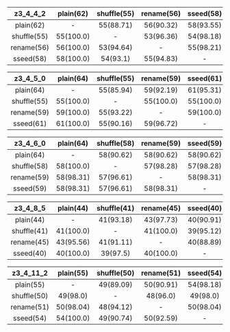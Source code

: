 |z3_4_4_2|plain(62)|shuffle(55)|rename(56)|sseed(58)|
|:---------:|:---------:|:---------:|:---------:|:---------:|
|plain(62)|-|55(88.71)|56(90.32)|58(93.55)|
|shuffle(55)|55(100.0)|-|53(96.36)|54(98.18)|
|rename(56)|56(100.0)|53(94.64)|-|55(98.21)|
|sseed(58)|58(100.0)|54(93.1)|55(94.83)|-|

|z3_4_5_0|plain(64)|shuffle(55)|rename(59)|sseed(61)|
|:---------:|:---------:|:---------:|:---------:|:---------:|
|plain(64)|-|55(85.94)|59(92.19)|61(95.31)|
|shuffle(55)|55(100.0)|-|55(100.0)|55(100.0)|
|rename(59)|59(100.0)|55(93.22)|-|59(100.0)|
|sseed(61)|61(100.0)|55(90.16)|59(96.72)|-|

|z3_4_6_0|plain(64)|shuffle(58)|rename(59)|sseed(59)|
|:---------:|:---------:|:---------:|:---------:|:---------:|
|plain(64)|-|58(90.62)|58(90.62)|58(90.62)|
|shuffle(58)|58(100.0)|-|57(98.28)|57(98.28)|
|rename(59)|58(98.31)|57(96.61)|-|58(98.31)|
|sseed(59)|58(98.31)|57(96.61)|58(98.31)|-|

|z3_4_8_5|plain(44)|shuffle(41)|rename(45)|sseed(40)|
|:---------:|:---------:|:---------:|:---------:|:---------:|
|plain(44)|-|41(93.18)|43(97.73)|40(90.91)|
|shuffle(41)|41(100.0)|-|41(100.0)|39(95.12)|
|rename(45)|43(95.56)|41(91.11)|-|40(88.89)|
|sseed(40)|40(100.0)|39(97.5)|40(100.0)|-|

|z3_4_11_2|plain(55)|shuffle(50)|rename(51)|sseed(54)|
|:---------:|:---------:|:---------:|:---------:|:---------:|
|plain(55)|-|49(89.09)|50(90.91)|54(98.18)|
|shuffle(50)|49(98.0)|-|48(96.0)|49(98.0)|
|rename(51)|50(98.04)|48(94.12)|-|50(98.04)|
|sseed(54)|54(100.0)|49(90.74)|50(92.59)|-|

